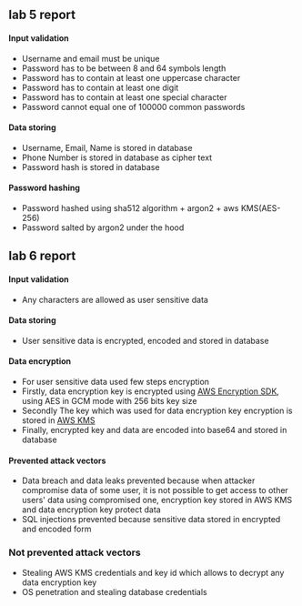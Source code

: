 ## lab 5 report

#### Input validation

- Username and email must be unique
- Password has to be between 8 and 64 symbols length
- Password has to contain at least one uppercase character
- Password has to contain at least one digit
- Password has to contain at least one special character
- Password cannot equal one of 100000 common passwords


#### Data storing 

- Username, Email, Name is stored in database
- Phone Number is stored in database as cipher text
- Password hash is stored in database

#### Password hashing

- Password hashed using sha512 algorithm + argon2 + aws KMS(AES-256)
- Password salted by argon2 under the hood

## lab 6 report

#### Input validation

- Any characters are allowed as user sensitive data

#### Data storing

- User sensitive data is encrypted, encoded and stored in database

#### Data encryption

- For user sensitive data used few steps encryption
- Firstly, data encryption key is encrypted using [AWS Encryption SDK](https://docs.aws.amazon.com/encryption-sdk/latest/developer-guide/introduction.html), using AES in GCM mode with 256 bits key size
- Secondly The key which was used for data encryption key encryption is stored in [AWS KMS](https://aws.amazon.com/en/kms)
- Finally, encrypted key and data are encoded into base64 and stored in database

#### Prevented attack vectors

- Data breach and data leaks prevented because when attacker compromise data of some user, it is not possible to get access to other users' data using compromised one, encryption key stored in AWS KMS and data encryption key protect data
- SQL injections prevented because sensitive data stored in encrypted and encoded form

### Not prevented attack vectors

- Stealing AWS KMS credentials and key id which allows to decrypt any data encryption key
- OS penetration and stealing database credentials